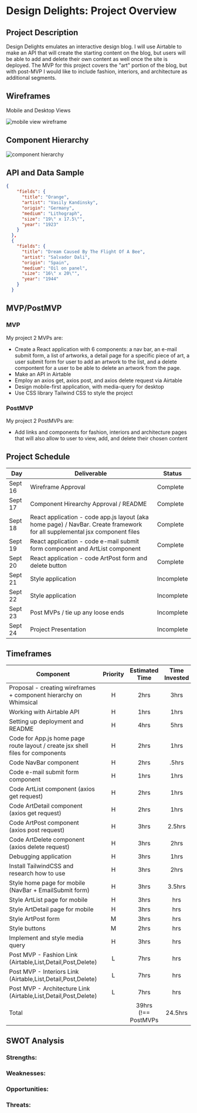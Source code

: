# Design Delights: Project Overview

## Project Description

Design Delights emulates an interactive design blog. I will use Airtable to make an API that will create the starting content on the blog, but users will be able to add and delete their own content as well once the site is deployed. The MVP for this project covers the "art" portion of the blog, but with post-MVP I would like to include fashion, interiors, and architecture as additional segments.

## Wireframes

Mobile and Desktop Views

![mobile view wireframe](https://res.cloudinary.com/dyyjvyqtn/image/upload/v1631901757/Wireframe_ard6mh.png)

## Component Hierarchy

 ![component hierarchy](https://res.cloudinary.com/dyyjvyqtn/image/upload/v1632189197/Component_Hierarchy_1_kqon2i.png)

## API and Data Sample

```json
{
    "fields": {
      "title": "Orange",
      "artist": "Vasily Kandinsky",
      "origin": "Germany",
      "medium": "Lithograph",
      "size": "19\" x 17.5\"",
      "year": "1923"
    }
  },
  {
    "fields": {
      "title": "Dream Caused By The Flight Of A Bee",
      "artist": "Salvador Dali",
      "origin": "Spain",
      "medium": "Oil on panel",
      "size": "16\" x 20\"",
      "year": "1944"
    }
  }
```

## MVP/PostMVP 

### MVP 
My project 2 MVPs are:
- Create a React application with 6 components: a nav bar, an e-mail submit form, a list of artworks, a detail page for a specific piece of art, a user submit form for user to add an artwork to the list, and a delete compontent for a user to be able to delete an artwork from the page.
- Make an API in Airtable
- Employ an axios get, axios post, and axios delete request via Airtable
- Design mobile-first application, with media-query for desktop 
- Use CSS library Tailwind CSS to style the project

### PostMVP  
My project 2 PostMVPs are:
- Add links and components for fashion, interiors and architecture pages that will also allow to user to view, add, and delete their chosen content

## Project Schedule

|  Day | Deliverable | Status
|---|---| ---|
|Sept 16| Wireframe Approval | Complete
|Sept 17| Component Hirearchy Approval / README | Complete
|Sept 18| React application - code app.js layout (aka home page) / NavBar. Create framework for all supplemental jsx component files | Complete
|Sept 19| React application - code e-mail submit form component and ArtList component | Complete
|Sept 20| React application - code ArtPost form and delete button | Complete
|Sept 21| Style application | Incomplete
|Sept 22| Style application | Incomplete
|Sept 23| Post MVPs / tie up any loose ends | Incomplete
|Sept 24| Project Presentation | Incomplete

## Timeframes

| Component | Priority | Estimated Time | Time Invested | Actual Time |
| --- | :---: |  :---: | :---: | :---: |
| Proposal - creating wireframes + component hierarchy on Whimsical | H | 2hrs| 3hrs | 3hrs |
| Working with Airtable API | H | 1hrs| 1hrs | 1hrs |
| Setting up deployment and README | H | 4hrs| 5hrs | 5hrs |
| Code for App.js home page route layout / create jsx shell files for components | H | 2hrs| 1hrs | hrs |
| Code NavBar component | H | 2hrs| .5hrs | hrs |
| Code e-mail submit form component | H | 1hrs| 1hrs | hrs |
| Code ArtList component (axios get request) | H | 2hrs| 1hrs | hrs |
| Code ArtDetail component (axios get request) | H | 2hrs| 1hrs | hrs |
| Code ArtPost component (axios post request) | H | 3hrs| 2.5hrs | hrs |
| Code ArtDelete component (axios delete request) | H | 3hrs| 2hrs | hrs |
| Debugging application | H | 3hrs| 1hrs | hrs |
| Install TailwindCSS and research how to use | H | 3hrs| 2hrs | hrs |
| Style home page for mobile (NavBar + EmailSubmit form) | H | 3hrs| 3.5hrs | hrs |
| Style ArtList page for mobile | H | 3hrs| hrs | hrs |
| Style ArtDetail page for mobile | H | 3hrs| hrs | hrs |
| Style ArtPost form  | M | 3hrs| hrs | hrs |
| Style buttons | M | 2hrs| hrs | hrs |
| Implement and style media query | H | 3hrs| hrs | hrs |
| Post MVP - Fashion Link (Airtable,List,Detail,Post,Delete) | L | 7hrs| hrs | hrs |
| Post MVP - Interiors Link (Airtable,List,Detail,Post,Delete) | L | 7hrs| hrs | hrs |
| Post MVP - Architecture Link (Airtable,List,Detail,Post,Delete) | L | 7hrs| hrs | hrs |
| Total |  | 39hrs (!== PostMVPs| 24.5hrs | hrs |

## SWOT Analysis

### Strengths:

### Weaknesses:

### Opportunities:

### Threats: